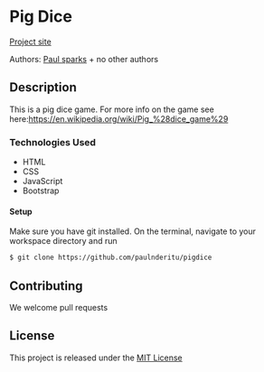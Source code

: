 # Pig Dice

[Project site](https://paulnderitu.github.io/pigdice/)

Authors: [Paul sparks](https://github.com/paulnderitu) + no other authors

## Description

This is a pig dice game.
For more info on the game see here:https://en.wikipedia.org/wiki/Pig_%28dice_game%29


### Technologies Used
* HTML
* CSS
* JavaScript
* Bootstrap



#### Setup

Make sure you have git installed. On the terminal, navigate to your workspace directory and run

```bash
$ git clone https://github.com/paulnderitu/pigdice
```
## Contributing

We welcome pull requests

## License

This project is released under the [MIT License](./LICENSE.md)
